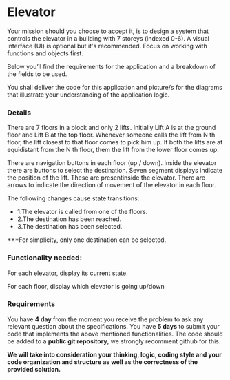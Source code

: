 
# Elevator

Your mission should you choose to accept it, is to design a system that controls the elevator in a building with 7 storeys (indexed 0-6). A visual interface (UI) is optional but it's recommended. Focus on working with functions and objects first.

Below you’ll find the requirements for the application and a breakdown of the fields to be used.

You shall deliver the code for this application and picture/s for the diagrams that illustrate your understanding of the application logic.

### Details

There are 7 floors in a block and only 2 lifts. Initially Lift A is at the ground floor and Lift B at the top floor. Whenever someone calls the lift from N th floor, the lift closest to that floor comes to pick him up. If both the lifts are at equidistant from the N th floor, them the lift from the lower floor comes up.

There are navigation buttons in each floor (up / down).
Inside the elevator there are buttons to select the destination.
Seven segment displays indicate the position of the lift. These are presentinside the elevator.
There are arrows to indicate the direction of movement of the elevator in each floor. 

The following changes cause state transitions:
* 1.The elevator is called from one of the floors.
* 2.The destination has been reached.
* 3.The destination has been selected.

***For simplicity, only one destination can be selected.

### Functionality needed:

For each elevator, display its current state.

For each floor, display which elevator is going up/down

### Requirements

You have **4 day** from the moment you receive the problem to ask any relevant question about the specifications.
You have **5 days** to submit your code that implements the above mentioned functionalities.
The code should be added to a **public git repository**, we strongly recomment github for this.

 **We will take into consideration your thinking, logic, coding style and your code organization and structure as well as the correctness of the provided solution.**
